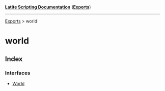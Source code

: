 [**Latite Scripting Documentation**](../README.md) ([**Exports**](../exports.md))

---

[Exports](../exports.md) > world

# world

## Index

### Interfaces

- [World](interfaces/interface.World.md)
